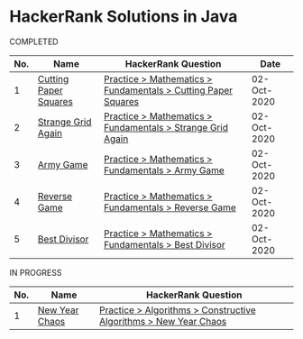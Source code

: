 # HackerRank Solutions in Java

COMPLETED

| No. | Name | HackerRank Question | Date |
| --- | ---- | ------------------- | ---- |
| 1 | [Cutting Paper Squares](https://github.com/harimm/hackerrank-solutions-java/blob/main/src/com/harrymdev/hackerrank/solutions/CuttingPaperSquares.java) | [Practice > Mathematics > Fundamentals > Cutting Paper Squares](https://www.hackerrank.com/challenges/p1-paper-cutting/problem) | 02-Oct-2020 |
| 2 | [Strange Grid Again](https://github.com/harimm/hackerrank-solutions-java/blob/main/src/com/harrymdev/hackerrank/solutions/StrangeGridAgain.java) | [Practice > Mathematics > Fundamentals > Strange Grid Again](https://www.hackerrank.com/challenges/strange-grid/problem) | 02-Oct-2020 |
| 3 | [Army Game](https://github.com/harimm/hackerrank-solutions-java/blob/main/src/com/harrymdev/hackerrank/solutions/ArmyGame.java) | [Practice > Mathematics > Fundamentals > Army Game](https://www.hackerrank.com/challenges/game-with-cells/problem) | 02-Oct-2020 |
| 4 | [Reverse Game](https://github.com/harimm/hackerrank-solutions-java/blob/main/src/com/harrymdev/hackerrank/solutions/ReverseGame.java) | [Practice > Mathematics > Fundamentals > Reverse Game](https://www.hackerrank.com/challenges/reverse-game/problem) | 02-Oct-2020 |
| 5 | [Best Divisor](https://github.com/harimm/hackerrank-solutions-java/blob/main/src/com/harrymdev/hackerrank/solutions/BestDivisor.java) | [Practice > Mathematics > Fundamentals > Best Divisor](https://www.hackerrank.com/challenges/best-divisor/problem) | 02-Oct-2020 |

IN PROGRESS

| No. | Name | HackerRank Question |
| --- | ---- | ------------------- |
| 1 | [New Year Chaos](https://github.com/harimm/hackerrank-solutions-java/blob/main/src/com/harrymdev/hackerrank/solutions/NewYearChaos.java) | [Practice > Algorithms > Constructive Algorithms > New Year Chaos](https://www.hackerrank.com/challenges/new-year-chaos/problem) |